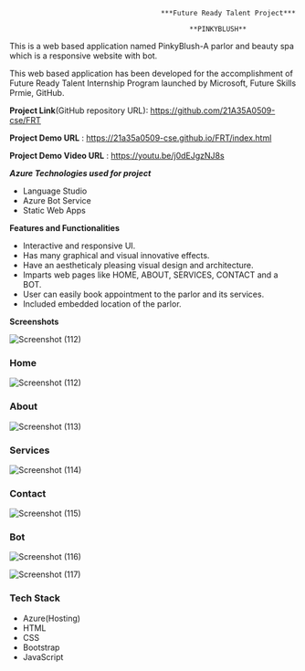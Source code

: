 
                      
                                         ***Future Ready Talent Project***

                                                **PINKYBLUSH**

This is a web based application named PinkyBlush-A parlor and beauty spa which is a responsive website with bot.

This web based application has been developed for the accomplishment of Future Ready Talent Internship Program launched by Microsoft, Future Skills Prmie, GitHub. 

**Project Link**(GitHub repository URL): https://github.com/21A35A0509-cse/FRT

**Project Demo URL** : https://21a35a0509-cse.github.io/FRT/index.html

**Project Demo Video URL** : https://youtu.be/j0dEJgzNJ8s

***Azure Technologies used for project***
- Language Studio
- Azure Bot Service
- Static Web Apps

**Features and Functionalities**

- Interactive and responsive UI.
- Has many graphical and  visual innovative effects.
- Have an aestheticaly pleasing visual design and architecture.
- Imparts web pages like HOME, ABOUT, SERVICES, CONTACT and a BOT.
- User can easily book appointment to the parlor and its services.
- Included embedded location of the parlor.

**Screenshots**

![Screenshot (112)](https://github.com/21A35A0509-cse/FRT/assets/110163097/aa766b83-025c-4f48-8264-8b9944c168e0)


### Home
![Screenshot (112)](https://github.com/21A35A0509-cse/FRT/assets/110163097/dcdc16d7-b7b3-492f-abc2-a71e9b9e2fe7)


### About


![Screenshot (113)](https://github.com/21A35A0509-cse/FRT/assets/110163097/e0e08e44-5627-44ef-a50f-0a204f0d1442)

### Services

![Screenshot (114)](https://github.com/21A35A0509-cse/FRT/assets/110163097/82b254f2-37d1-4792-99d8-c000df72f690)

### Contact

![Screenshot (115)](https://github.com/21A35A0509-cse/FRT/assets/110163097/4d3429e0-2704-4965-8568-1c3e9b3d1caf)

### Bot

![Screenshot (116)](https://github.com/21A35A0509-cse/FRT/assets/110163097/f133c402-c3c9-48e7-902b-6cc8078dd5b1)

![Screenshot (117)](https://github.com/21A35A0509-cse/FRT/assets/110163097/4638cb8e-7c54-4c27-8fe4-7f02afae3a51)

### Tech Stack

- Azure(Hosting)
- HTML
- CSS
- Bootstrap
- JavaScript

